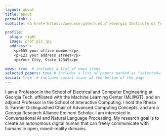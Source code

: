 ```yaml
---
layout: about
title: about
permalink: /
subtitle: <a href='https://www.ece.gatech.edu/'>Georgia Institute of Technology</a>

profile:
  align: right
  image: prof_pic.jpg
  address: >
    <p>555 your office number</p>
    <p>123 your address street</p>
    <p>Your City, State 12345</p>

news: true  # includes a list of news items
selected_papers: true # includes a list of papers marked as "selected={true}"
social: true  # includes social icons at the bottom of the page
---
```


I am a Professor in the School of Electrical and Computer Engineering at Georgia Tech, affiliated with the Machine Learning Center (ML@GT), and an adjunct Professor in the School of Interactive Computing. I hold the Rhesa S. Farmer Distinguished Chair of Advanced Computing Concepts, and am a Georgia Research Alliance Eminent Scholar. I am interested in <bf> Conversational AI</bf> and <bf> Natural Language Processing</bf>. My research goal is to create an autonomous <bf> digital human</bf> that can freely communicate with humans in <bf>open, mixed-reality</bf> domains.
